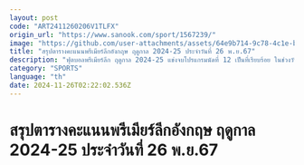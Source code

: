 ```yaml
---
layout: post
code: "ART2411260206V1TLFX"
origin_url: "https://www.sanook.com/sport/1567239/"
image: "https://github.com/user-attachments/assets/64e9b714-9c78-4c1e-b91f-3465776bde81"
title: "สรุปตารางคะแนนพรีเมียร์ลีกอังกฤษ ฤดูกาล 2024-25 ประจำวันที่ 26 พ.ย.67"
description: "ฟุตบอลพรีเมียร์ลีก ฤดูกาล 2024-25 แข่งจบโปรแกรมนัดที่ 12 เป็นที่เรียบร้อย ในช่วงวันเสาร์ที่ 23 พฤศจิกายน - วันจันทร์ที่ 25 พฤศจิกายน 2567"
category: "SPORTS"
language: "th"
date: 2024-11-26T02:22:02.536Z
---
```


# สรุปตารางคะแนนพรีเมียร์ลีกอังกฤษ ฤดูกาล 2024-25 ประจำวันที่ 26 พ.ย.67